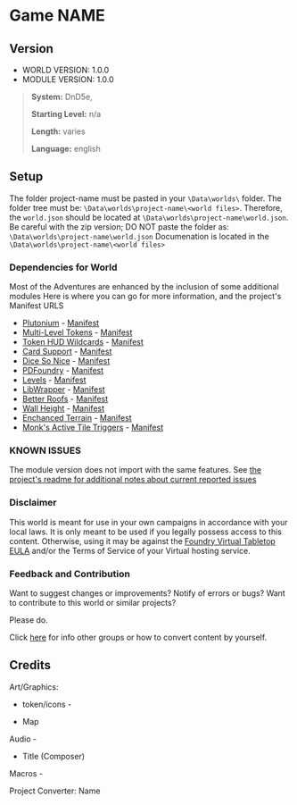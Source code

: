 # Game NAME

## Version

- WORLD VERSION: 1.0.0
- MODULE VERSION: 1.0.0

> **System:** DnD5e, 
>
> **Starting Level:** n/a
>
> **Length:** varies
>
> **Language:** english

## Setup

The folder project-name must be pasted in your `\Data\worlds\` folder.
The folder tree must be: `\Data\worlds\project-name\<world files>`. Therefore, the `world.json` should be located at `\Data\worlds\project-name\world.json`.
Be careful with the zip version; DO NOT paste the folder as: `\Data\worlds\project-name\world.json`
Documenation is located in the `\Data\worlds\project-name\<world files>`

### Dependencies for World
Most of the Adventures are enhanced by the inclusion of some additional modules
Here is where you can go for more information, and the project's Manifest URLS

- [Plutonium](https://get.5e.tools) - [Manifest](https://get.5e.tools/plutonium/module.json)
- [Multi-Level Tokens](https://foundryvtt.com/packages/multilevel-tokens/) - [Manifest](https://raw.githubusercontent.com/grandseiken/foundryvtt-multilevel-tokens/v1.4.1/module.json)
- [Token HUD Wildcards](https://foundryvtt.com/packages/token-hud-wildcard/) - [Manifest](https://raw.githubusercontent.com/javieros105/FVTT-TokenHUDWildcard/master/token-hud-wildcard/module.json)
- [Card Support](https://foundryvtt.com/packages/cardsupport/) - [Manifest](https://github.com/spacemandev-git/fvtt-card-support/releases/download/1.6.1/module.json)
- [Dice So Nice](https://foundryvtt.com/packages/dice-so-nice/) - [Manifest](https://gitlab.com/riccisi/foundryvtt-dice-so-nice/raw/4.0.6/module/module.json)
- [PDFoundry](https://foundryvtt.com/packages/pdfoundry) - [Manifest](https://raw.githubusercontent.com/Djphoenix719/PDFoundry/master/module.json)
- [Levels](https://foundryvtt.com/packages/levels) - [Manifest](https://github.com/theripper93/Levels/releases/download/1.7.3/module.json)
- [LibWrapper](https://foundryvtt.com/packages/lib-wrapper) - [Manifest](https://github.com/ruipin/fvtt-lib-wrapper/releases/download/v1.8.0.0/module.json)
- [Better Roofs](https://foundryvtt.com/packages/betterroofs) - [Manifest](https://github.com/theripper93/Better-Roofs/releases/download/0.9.8.2/module.json)
- [Wall Height](https://foundryvtt.com/packages/levels) - [Manifest](https://github.com/theripper93/Levels/releases/download/1.7.3/module.json)
- [Enchanced Terrain](https://foundryvtt.com/packages/enhanced-terrain-layer) - [Manifest](https://github.com/ironmonk88/enhanced-terrain-layer/releases/latest/download/module.json)
- [Monk's Active Tile Triggers](https://foundryvtt.com/packages/monks-active-tiles) - [Manifest](https://github.com/ironmonk88/monks-active-tiles/releases/latest/download/module.json)


### KNOWN ISSUES 

The module version does not import with the same features.
See [the project's readme for additional notes about current reported issues](url) 


### Disclaimer

This world is meant for use in your own campaigns in accordance with your local laws. It is only meant to be used if you legally possess access to this content. Otherwise, using it may be against the [Foundry Virtual Tabletop EULA](https://foundryvtt.com/article/license/) and/or the Terms of Service of your Virtual hosting service. 

### Feedback and Contribution

Want to suggest changes or improvements? Notify of errors or bugs? 
Want to contribute to this world or similar projects?

Please do.

Click [here](https://wiki.5e.tools/index.php/Foundry_Worlds) for info other groups or how to convert content by yourself.


## Credits

Art/Graphics:

 - token/icons -

 - Map

Audio - 

 - Title (Composer)

Macros - 

Project Converter: Name
